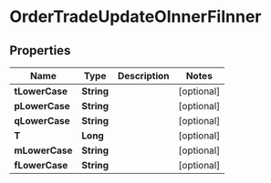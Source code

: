 

# OrderTradeUpdateOInnerFiInner


## Properties

| Name | Type | Description | Notes |
|------------ | ------------- | ------------- | -------------|
|**tLowerCase** | **String** |  |  [optional] |
|**pLowerCase** | **String** |  |  [optional] |
|**qLowerCase** | **String** |  |  [optional] |
|**T** | **Long** |  |  [optional] |
|**mLowerCase** | **String** |  |  [optional] |
|**fLowerCase** | **String** |  |  [optional] |



